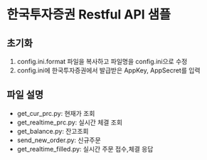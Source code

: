 # 한국투자증권 Restful API 샘플

## 초기화
1. config.ini.format 파일을 복사하고 파일명을 config.ini으로 수정
2. config.ini에 한국투자증권에서 발급받은 AppKey, AppSecret를 입력

## 파일 설명
- get_cur_prc.py: 현재가 조회
- get_realtime_prc.py: 실시간 체결 조회
- get_balance.py: 잔고조회
- send_new_order.py: 신규주문
- get_realtime_filled.py: 실시간 주문 접수,체결 응답
